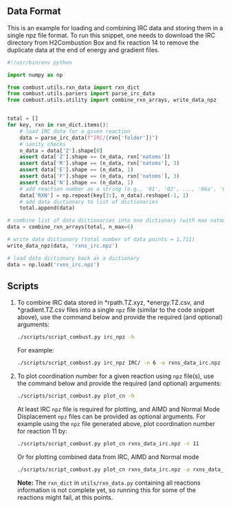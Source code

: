 
## Data Format
This is an example for loading and combining IRC data and storing them in a single npz file format.
To run this snippet, one needs to download the IRC directory from H2Combustion Box and fix reaction 14 to
remove the duplicate data at the end of energy and gradient files.

```python
#!/usr/bin/env python

import numpy as np

from combust.utils.rxn_data import rxn_dict
from combust.utils.parsers import parse_irc_data
from combust.utils.utility import combine_rxn_arrays, write_data_npz


total = []
for key, rxn in rxn_dict.items():
    # load IRC data for a given reaction
    data = parse_irc_data(f"IRC/{rxn['folder']}")
    # sanity checks
    n_data = data['Z'].shape[0]
    assert data['Z'].shape == (n_data, rxn['natoms'])
    assert data['R'].shape == (n_data, rxn['natoms'], 3)
    assert data['E'].shape == (n_data, 1)
    assert data['F'].shape == (n_data, rxn['natoms'], 3)
    assert data['N'].shape == (n_data, 1)
    # add reaction number as a string (e.g., '01', '02', ..., '06a', '06b', ... '19')
    data['RXN'] = np.repeat(key[3:], n_data).reshape(-1, 1)
    # add data dictionary to list of dictionaries
    total.append(data)

# combine list of data dictionaries into one dictionary (with max natoms being 6)
data = combine_rxn_arrays(total, n_max=6)

# write data dictionary (total number of data points = 1,711)
write_data_npz(data, 'rxns_irc.npz')

# load data dictionary back as a dictionary
data = np.load('rxns_irc.npz')
```

## Scripts
1. To combine IRC data stored in *rpath.TZ.xyz, *energy.TZ.csv, and *gradient.TZ.csv files
   into a single `npz` file (similar to the code snippet above), use the command below and
   provide the required (and optional) arguments:

   ```bash
   ./scripts/script_combust.py irc_npz -h
   ```

   For example:

   ```bash
   ./scripts/script_combust.py irc_npz IRC/ -n 6 -o rxns_data_irc.npz
   ```

2. To plot coordination number for a given reaction using `npz` file(s), use the command below
   and provide the required (and optional) arguments:

   ```bash
   ./scripts/script_combust.py plot_cn -h
   ```

   At least IRC `npz` file is required for plotting, and AIMD and Normal Mode Displacement `npz`
   files can be provided as optional arguments.
   For example using the `npz` file generated above, plot coordination number for reaction 11 by:

   ```bash
   ./scripts/script_combust.py plot_cn rxns_data_irc.npz -r 11
   ```
   Or for plotting combined data from IRC, AIMD and Normal mode
   
   ```bash
   ./scripts/script_combust.py plot_cn rxns_data_irc.npz -a rxns_data_aimd.npz -d rxns_data_nm.npz -r 11
   ```

   **Note:** The `rxn_dict` in `utils/rxn_data.py` containing all reactions information is not
   complete yet, so running this for some of the reactions might fail, at this points.
